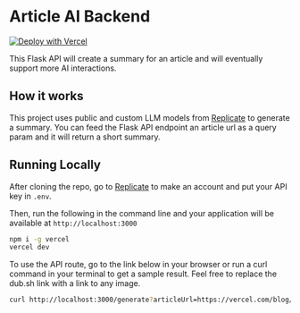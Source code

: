 # Article AI Backend

[![Deploy with Vercel](https://vercel.com/button)](https://vercel.com/new/clone?repository-url=https://github.com/dewinterjack/article-api&env=REPLICATE_API_KEY&project-name=article-api&repo-name=article-api)

This Flask API will create a summary for an article and will eventually support
more AI interactions.

## How it works

This project uses public and custom LLM models from
[Replicate](https://replicate.com/) to generate a summary. You can feed the
Flask API endpoint an article url as a query param and it will return a short
summary.

## Running Locally

After cloning the repo, go to [Replicate](https://replicate.com/) to make an
account and put your API key in `.env`.

Then, run the following in the command line and your application will be
available at `http://localhost:3000`

```bash
npm i -g vercel
vercel dev
```

To use the API route, go to the link below in your browser or run a curl command
in your terminal to get a sample result. Feel free to replace the dub.sh link
with a link to any image.

```bash
curl http://localhost:3000/generate?articleUrl=https://vercel.com/blog/gpt-3-app-next-js-vercel-edge-functions
```
